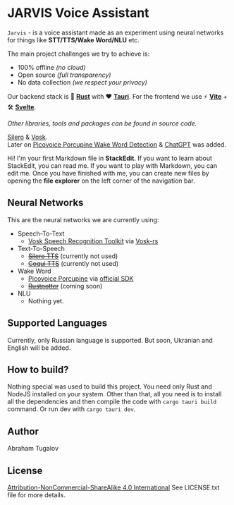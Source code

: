 # JARVIS Voice Assistant

`Jarvis` - is a voice assistant made as an experiment using neural networks for things like **STT/TTS/Wake Word/NLU** etc.

The main project challenges we try to achieve is:
 - 100% offline *(no cloud)*
 - Open source *(full transparency)*
 - No data collection *(we respect your privacy)*

Our backend stack is 🦀 **[Rust](https://www.rust-lang.org/)** with ❤️ **[Tauri](https://tauri.app/)**.
For the frontend we use ⚡️ **[Vite](https://vitejs.dev/)** + 🛠️ **[Svelte](https://svelte.dev/)**.

*Other libraries, tools and packages can be found in source code.*

 [Silero](https://github.com/snakers4/silero-models) & [Vosk](https://pypi.org/project/vosk/).  
Later on [Picovoice Porcupine Wake Word Detection](https://picovoice.ai/platform/porcupine/) & [ChatGPT](https://chat.openai.com/) was added.

Hi! I'm your first Markdown file in **StackEdit**. If you want to learn about StackEdit, you can read me. If you want to play with Markdown, you can edit me. Once you have finished with me, you can create new files by opening the **file explorer** on the left corner of the navigation bar.


## Neural Networks

This are the neural networks we are currently using:

 - Speech-To-Text
	 - [Vosk Speech Recognition Toolkit](https://github.com/alphacep/vosk-api) via [Vosk-rs](https://github.com/Bear-03/vosk-rs)
 - Text-To-Speech
	 - [~~Silero TTS~~](https://github.com/snakers4/silero-models) (currently not used)
	 - [~~Coqui TTS~~](https://github.com/coqui-ai/TTS) (currently not used)
 - Wake Word
	 - [Picovoice Porcupine](https://github.com/Picovoice/porcupine) via [official SDK](https://github.com/Picovoice/porcupine#rust)
	 - [~~Rustpotter~~](https://github.com/GiviMAD/rustpotter) (coming soon)
 - NLU
	 - Nothing yet.

## Supported Languages

Currently, only Russian language is supported.
But soon, Ukranian and English will be added.

## How to build?

Nothing special was used to build this project.
You need only Rust and NodeJS installed on your system.
Other than that, all you need is to install all the dependencies and then compile the code with `cargo tauri build` command.
Or run dev with `cargo tauri dev`.

## Author

Abraham Tugalov

## License

[Attribution-NonCommercial-ShareAlike 4.0 International](https://creativecommons.org/licenses/by-nc-sa/4.0/)
See LICENSE.txt file for more details.